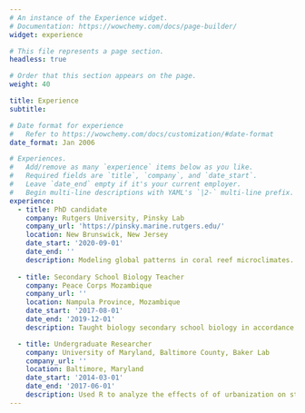 ```yaml
---
# An instance of the Experience widget.
# Documentation: https://wowchemy.com/docs/page-builder/
widget: experience

# This file represents a page section.
headless: true

# Order that this section appears on the page.
weight: 40

title: Experience
subtitle:

# Date format for experience
#   Refer to https://wowchemy.com/docs/customization/#date-format
date_format: Jan 2006

# Experiences.
#   Add/remove as many `experience` items below as you like.
#   Required fields are `title`, `company`, and `date_start`.
#   Leave `date_end` empty if it's your current employer.
#   Begin multi-line descriptions with YAML's `|2-` multi-line prefix.
experience:
  - title: PhD candidate
    company: Rutgers University, Pinsky Lab
    company_url: 'https://pinsky.marine.rutgers.edu/'
    location: New Brunswick, New Jersey
    date_start: '2020-09-01'
    date_end: ''
    description: Modeling global patterns in coral reef microclimates.
        
  - title: Secondary School Biology Teacher
    company: Peace Corps Mozambique
    company_url: ''
    location: Nampula Province, Mozambique
    date_start: '2017-08-01'
    date_end: '2019-12-01'
    description: Taught biology secondary school biology in accordance with Mozambican national curriculum using Portuguese as the language of instruction. Worked with government partners to organize national and provincial science fairs and develop curriculum on the scientific method. 

  - title: Undergraduate Researcher
    company: University of Maryland, Baltimore County, Baker Lab
    company_url: ''
    location: Baltimore, Maryland
    date_start: '2014-03-01'
    date_end: '2017-06-01'
    description: Used R to analyze the effects of of urbanization on stream macroinvertebrate community composition. 
---
```


